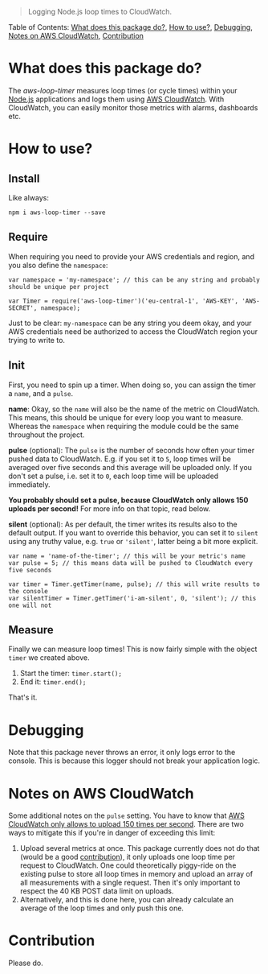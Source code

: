 > Logging Node.js loop times to CloudWatch.

Table of Contents: [What does this package do?](#what-does-this-package-do), [How to use?](#how-to-use), [Debugging](#debugging), [Notes on AWS CloudWatch](#notes-on-aws-cloudwatch), [Contribution](#contribution)


# What does this package do?

The *aws-loop-timer* measures loop times (or cycle times) within your [Node.js](https://nodejs.org) applications and logs them using [AWS CloudWatch](https://aws.amazon.com/cloudwatch). With CloudWatch, you can easily monitor those metrics with alarms, dashboards etc.

# How to use?

## Install

Like always:

```
npm i aws-loop-timer --save
```

## Require

When requiring you need to provide your AWS credentials and region, and you also define the `namespace`:

```
var namespace = 'my-namespace'; // this can be any string and probably should be unique per project

var Timer = require('aws-loop-timer')('eu-central-1', 'AWS-KEY', 'AWS-SECRET', namespace);
```

Just to be clear: `my-namespace` can be any string you deem okay, and your AWS credentials need be authorized to access the CloudWatch region your trying to write to.

## Init

First, you need to spin up a timer. When doing so, you can assign the timer a `name`, and a `pulse`.

**name**: Okay, so the `name` will also be the name of the metric on CloudWatch. This means, this should be unique for every loop you want to measure. Whereas the `namespace` when requiring the module could be the same throughout the project.

**pulse** (optional): The `pulse` is the number of seconds how often your timer pushed data to CloudWatch. E.g. if you set it to `5`, loop times will be averaged over five seconds and this average will be uploaded only. If you don't set a pulse, i.e. set it to `0`, each loop time will be uploaded immediately.

**You probably should set a pulse, because CloudWatch only allows 150 uploads per second!** For more info on that topic, read below.

**silent** (optional): As per default, the timer writes its results also to the default output. If you want to override this behavior, you can set it to `silent` using any truthy value, e.g. `true` or `'silent'`, latter being a bit more explicit.

```
var name = 'name-of-the-timer'; // this will be your metric's name
var pulse = 5; // this means data will be pushed to CloudWatch every five seconds

var timer = Timer.getTimer(name, pulse); // this will write results to the console
var silentTimer = Timer.getTimer('i-am-silent', 0, 'silent'); // this one will not
```

## Measure

Finally we can measure loop times! This is now fairly simple with the object `timer` we created above.

1. Start the timer: `timer.start();`
1. End it: `timer.end();`

That's it.

# Debugging

Note that this package never throws an error, it only logs error to the console. This is because this logger should not break your application logic.

# Notes on AWS CloudWatch

Some additional notes on the `pulse` setting. You have to know that [AWS CloudWatch only allows to upload 150 times per second](http://docs.aws.amazon.com/AmazonCloudWatch/latest/DeveloperGuide/cloudwatch_limits.html). There are two ways to mitigate this if you're in danger of exceeding this limit:

1. Upload several metrics at once. This package currently does not do that (would be a good [contribution](#contribution)), it only uploads one loop time per request to CloudWatch. One could theoretically piggy-ride on the existing pulse to store all loop times in memory and upload an array of all measurements with a single request. Then it's only important to respect the 40 KB POST data limit on uploads.
1. Alternatively, and this is done here, you can already calculate an average of the loop times and only push this one.

# Contribution

Please do.

